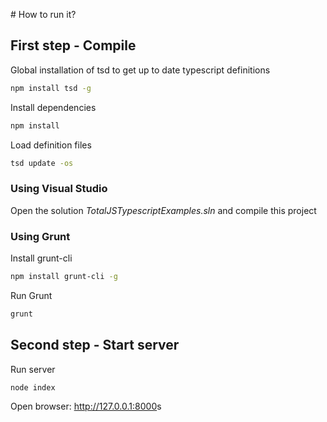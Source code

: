 # How to run it?

## First step - Compile

Global installation of tsd to get up to date typescript definitions
``` bash
npm install tsd -g
```

Install dependencies
``` bash
npm install
```

Load definition files
``` bash
tsd update -os
```

### Using Visual Studio

Open the solution _TotalJSTypescriptExamples.sln_ and compile this project

### Using Grunt

Install grunt-cli
``` bash
npm install grunt-cli -g
```

Run Grunt
``` bash
grunt
```

## Second step - Start server

Run server
``` bash
node index
```

Open browser: <http://127.0.0.1:8000>s